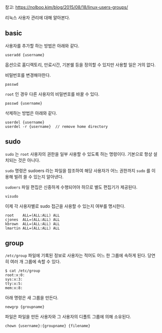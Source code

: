 참고: https://nolboo.kim/blog/2015/08/18/linux-users-groups/

리눅스 사용자 관리에 대해 알아본다.

## basic

사용자를 추가할 하는 방법은 아래와 같다.

```
useradd {username}
```

옵션으로 홈디렉토리, 만료시간, 기본쉘 등을 정의할 수 있지만 사용할 일은 거의 없다.

비밀번호를 변경해야한다.

```
passwd
```

`root` 인 경우 다른 사용자의 비밀번호를 바꿀 수 있다.

```
passwd {username}
```

삭제하는 방법은 아래와 같다.

```
userdel {username}
userdel -r {username}  // remove home directory
```

## sudo

`sudo` 는 `root` 사용자의 권한을 일부 사용할 수 있도록 하는 명령이다. 기본으로 항상 설치되는 것은 아니다.

`sudo` 명령은 sudoers 라는 파일을 참조하여 해당 사용자가 어느 권한까지 `sudo` 를 이용해  빌려 쓸 수 있는지 알아낸다.

`sudoers` 파일 편집은 신중하게 수행되어야 하므로 별도 편집기가 제공된다.

```
visudo
```

이제 각 사용자별로 sudo 접근을 사용할 수 있는지 여부를 명시한다.

```
root    ALL=(ALL:ALL) ALL
cjones  ALL=(ALL:ALL) ALL
kbrown  ALL=(ALL:ALL) ALL
lmartin ALL=(ALL:ALL) ALL
```

## group

`/etc/group` 파일에 기록된 정보로 사용자는 적어도 어느 한 그룹에 속하게 된다. 당연히 여러 개 그룹에 속할 수 있다.

```
$ cat /etc/group
root:x:0:
sys:x:3:
tty:x:5:
mem:x:8:
```

아래 명령은 새 그룹을 만든다.

```
newgrp {groupname}
```

파일은 파일을 만든 사용자와 그 사용자의 디폴트 그룹에 의해 소유된다.

```
chown {username}:{groupname} {filename}
```


